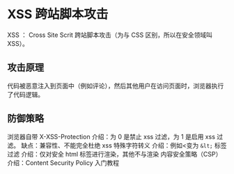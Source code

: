# XSS 跨站脚本攻击

XSS ： Cross Site Scrit 跨站脚本攻击（为与 CSS 区别，所以在安全领域叫 XSS）。

## 攻击原理
代码被恶意注入到页面中（例如评论），然后其他用户在访问页面时，浏览器执行了代码逻辑。

## 防御策略
浏览器自带 X-XSS-Protection
介绍：为 0 是禁止 xss 过滤，为 1 是启用 xss 过滤。
缺点：兼容性、不能完全杜绝 xss
特殊字符转义
介绍：例如<变为 `&lt;`
标签过滤
介绍：仅对安全 html 标签进行渲染，其他不与渲染
内容安全策略（CSP）
介绍：Content Security Policy 入门教程
